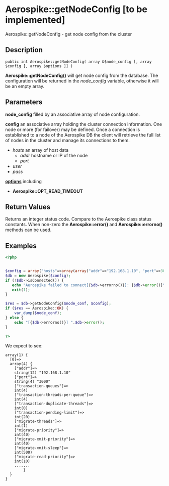 
# Aerospike::getNodeConfig \[to be implemented\]

Aerospike::getNodeConfig - get node config from the cluster

## Description

```
public int Aerospike::getNodeConfig( array &$node_config [, array $config [, array $options ]] )
```

**Aerospike::getNodeConfig()** will get node config from the database.
The configuration will be returned in the *node_config* variable, otherwise it will be an empty array.

## Parameters

**node_config** filled by an associative array of node configuration.

**config** an associative array holding the cluster connection information. One
node or more (for failover) may be defined. Once a connection is established to
a node of the Aerospike DB the client will retrieve the full list of nodes in the
cluster and manage its connections to them.

- *hosts* an array of host data
  - *addr* hostname or IP of the node
  - *port*
- *user*
- *pass*

**[options](aerospike.md)** including
- **Aerospike::OPT_READ_TIMEOUT**

## Return Values

Returns an integer status code.  Compare to the Aerospike class status
constants.  When non-zero the **Aerospike::error()** and
**Aerospike::errorno()** methods can be used.

## Examples

```php
<?php


$config = array("hosts"=>array(array("addr"=>"192.168.1.10", "port"=>3000)));
$db = new Aerospike($config);
if (!$db->isConnected()) {
   echo "Aerospike failed to connect[{$db->errorno()}]: {$db->error()}\n";
   exit(1);
}

$res = $db->getNodeConfig($node_conf, $config);
if ($res == Aerospike::OK) {
    var_dump($node_conf);
} else {
    echo "[{$db->errorno()}] ".$db->error();
}

?>
```

We expect to see:

```
array(1) {
  [0]=>
  array(4) {
    ["addr"]=>
    string(12) "192.168.1.10"
    ["port"]=>
    string(4) "3000"
    ["transaction-queues"]=>
    int(4)
    ["transaction-threads-per-queue"]=>
    int(4)
    ["transaction-duplicate-threads"]=>
    int(0)
    ["transaction-pending-limit"]=>
    int(20)
    ["migrate-threads"]=>
    int(1)
    ["migrate-priority"]=>
    int(40)
    ["migrate-xmit-priority"]=>
    int(40)
    ["migrate-xmit-sleep"]=>
    int(500)
    ["migrate-read-priority"]=>
    int(10)
    ....... 
        }
  }
}
```

